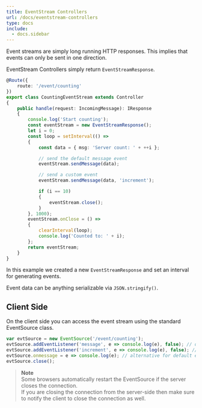```yaml
---
title: EventStream Controllers
url: /docs/eventstream-controllers
type: docs
include:
  - docs.sidebar
---
```


Event streams are simply long running HTTP responses.
This implies that events can only be sent in one direction.

EventStream Controllers simply return `EventStreamResponse`.

```ts
@Route({
    route: '/event/counting'
})
export class CountingEventStream extends Controller
{
    public handle(request: IncomingMessage): IResponse
    {
        console.log('Start counting');
        const eventStream = new EventStreamResponse();
        let i = 0;
        const loop = setInterval(() =>
        {
            const data = { msg: 'Server count: ' + ++i };

            // send the default message event
            eventStream.sendMessage(data);

            // send a custom event
            eventStream.sendMessage(data, 'increment');

            if (i == 10)
            {
                eventStream.close();
            }
        }, 1000);
        eventStream.onClose = () =>
        {
            clearInterval(loop);
            console.log('Counted to: ' + i);
        };
        return eventStream;
    }
}
```

In this example we created a new `EventStreamResponse`
and set an interval for generating events.

Event data can be anything serializable via `JSON.stringify()`.

## Client Side

On the client side you can access the event stream
using the standard EventSource class.

```js
var evtSource = new EventSource('/event/counting');
evtSource.addEventListener('message', e => console.log(e), false); // default event
evtSource.addEventListener('increment', e => console.log(e), false); // custom event
evtSource.onmessage = e => console.log(e); // alternative for default event
evtSource.close();
```

> **Note**  
Some browsers automatically restart the EventSource
if the server closes the connection.  
If you are closing the connection from the server-side
then make sure to notify the client to close the connection as well.